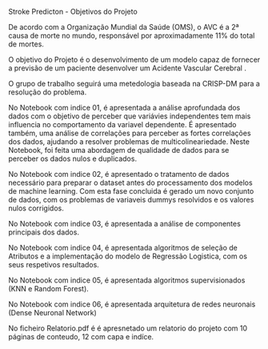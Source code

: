 
Stroke Predicton - Objetivos do Projeto


De acordo com a Organização Mundial da Saúde (OMS), o AVC é a 2ª causa de morte no mundo, responsável por aproximadamente 11% do total de mortes.

O objetivo do Projeto é o desenvolvimento de um modelo capaz de fornecer a previsão de um paciente desenvolver um Acidente Vascular Cerebral .

O grupo de trabalho seguirá uma metedologia baseada na CRISP-DM para a resolução do problema.

No Notebook com indice 01, é apresentada a análise aprofundada dos dados com o objetivo de perceber que variávies independentes tem mais influencia no comportamento da variavel dependente. É apresentado também, uma análise de correlações para perceber as fortes correlações dos dados, ajudando a resolver problemas de multicolineariedade. Neste Notebook, foi feita uma abordagem de qualidade de dados para se perceber os dados nulos e duplicados.

No Notebook com indice 02, é apresentado o tratamento de dados necessário para preparar o dataset antes do processamento dos modelos de machine learning. Com esta fase concluida é gerado um novo conjunto de dados, com os problemas de variaveis dummys resolvidos e os valores nulos corrigidos.

No Notebook com indice 03, é apresentada a análise de componentes principais dos dados. 

No Notebook com indice 04, é apresentada algoritmos de seleção de Atributos e a implementação do modelo de Regressão Logistica, com os seus respetivos resultados. 

No Notebook com indice 05, é apresentada algoritmos supervisionados (KNN e Random Forest).

No Notebook com indice 06, é apresentada arquitetura de redes neuronais (Dense Neuronal Network) 

No ficheiro Relatorio.pdf é é apresnetado um relatorio do projeto com 10 páginas de conteudo, 12 com capa e indíce. 

